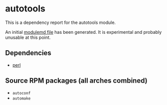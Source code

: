 # autotools
This is a dependency report for the autotools module.

An initial [modulemd file](autotools.yaml) has been generated. It is experimental and probably unusable at this point.
## Dependencies
* [perl](../perl)
## Source RPM packages (all arches combined)
* `autoconf`
* `automake`
